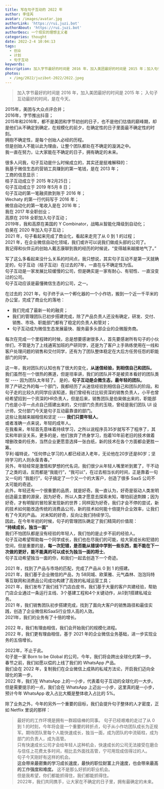 ```yaml
---
title: 写在句子互动的 2022 年
author: 李佳芮
avatar: /images/avatar.jpg
authorLink: 'https://rui.juzi.bot'
authorAbout: 'https://rui.juzi.bot'
authorDesc: 一个现实的理想主义者
categories: thought
date: 2022-2-4 10:04:13
tags:
  - 创业
  - 计划
  - 句子互动
keywords:
description: 加入字节最好的时间是 2016 年，加入美团最好的时间是 2015 年；加入句子互动最好的时间，是在今天。
photos:
  - /img/2022/juzibot-2022/2022.jpeg
---
```

> 加入字节最好的时间是 2016 年，加入美团最好的时间是 2015 年；
> 入句子互动最好的时间，是在今天。

2015年，美团与大众点评合并；  
2016年，字节推出抖音；  
2015年和2016年，都不是美团和字节初创的日子，也不是他们估值的巅峰期，却是他们从不确定到确定，在规模化的前夕，在确定性的日子里面最不确定性的时刻。  
拥抱不确定性，是每个创始人必经的历程。  
但是创始人不能以此为理由，让整个团队都处在不确定的漩涡之中。  
我一直在努力，让大家能在不确定的日子，拥有确定的未来。  

很多人问我，句子互动是什么时候成立的，其实还是挺难解释的：  
我基于微信生态的营销工具赚到的第一笔钱，是在 2013 年；  
工商的信息显示：  
桔子互动成立于 2015 年2月25日；  
句子互动成立于 2019 年5月 8 日；  
句子互动的第一笔融资款到账于 2016 年；  
Wechaty 的第一行代码写于 2016 年；  
微信自动化的第一笔收入是在 2016 年；  
我在 2017 年全职创业；  
高原在 2018 全职加入句子互动；  
2019年，我和高原在美国的 Y Combinator，战略从智能化降级到自动化；  
伯昊在 2020 年加入句子互动；  
2021 年，句子看起来完成了商业化，看起来走完了从 0 到 1 的过程；  
2021 年，在企业微信自动化领域，我们或许可以说我们做成头部的公司了。  
我记得和伙伴云的创始人戴志康聊到我的经历的时候说，“变得越来越接地气了。”  

写了这么多看起来没什么关系的时间点，我只想说，其实句子互动不是第一天就确定的，句子互动（桔子互动）在过去的7年，一直在与不确定性为伍。  
句子互动是一家发展比较缓慢的公司，但是确实是一家有耐心、有韧性、一直没变过的公司。  
句子互动应该是最懂微信生态的公司，之一。  

在过去的 2021 年，句子终于从一个孵化器的一个小作坊，搬到一个近一千平米的办公室，完成了商业化的落地：

- 我们完成了最新一轮的融资；
- 我们的管理团队已初步搭建完成，除了产品负责人还没有确定，研发、交付、销售、市场、职能部门都有了稳定的负责人和管对；
- 句子互动成为微信生态发展最快、服务最多头部企业的企微服务商。

每次在完成一个里程碑的时候，总是想要感谢很多人，首先要感谢所有句子的小伙伴们，不管是为了上线通宵加班的产研同学，还是为了客户上手熟练使用在一线和客户处理问题的销售和交付同学，还有为了团队整体稳定在大后方任劳任怨的职能部门的同学。  

这一年，我对团队的认知也有了很大的变化，**从迷信经验，到相信自己和团队**。  
我们虽然在一个很热的赛道，但是坦率讲，我们的团队并不是被资本看好的团队类型 ---- 因为团队太年轻了。
是的，**句子互动是企微生态，最年轻的团队**。  
除了产研之外的每一个部门，我都经历了从迷信经验到相信自己和团队的阶段。和句子走的比较久的同学应该知道，我们曾经有过比较资深的销售负责人，小平也曾经希望招到一个资深的HR负责人，但是后来，销售团队是伯昊做出来的，职能部门也是小平一点点自己搭建出来的，交付部门负责的玉晓，曾经是我们团队 UI 设计师，交付部门今天是句子互动最靠谱的部门。  
这些让我越来越相信和坚定 ----  **我们只要年轻人**。  
或者准确一点来说，年轻的成年人。  
在我看来，年轻首先意味着持续学习，之所以说程序员35岁就写不了程序了，其实和年龄没关系，更多的是，他们放弃了终身学习，抱着10年前老旧的技术做着增删改查的任务，当然企业更愿意选择一张白纸，新的技术在各个方面都会更胜一筹。  
亨利·福特说，“任何停止学习的人都已经进入老年，无论他在20岁还是80岁；坚持学习的人则永葆青春。”  
另外，年轻经常是激情和梦想的代名词，我们很少从年轻人嘴里听到累了，干不动了之类的话，反而都是“我能行”，“我可以”，在过去相当长的时间，正是靠着一句又一句的 “我能行”，句子搞定了一个又一个的大客户，创造了很多 SaaS 公司不太可能的奇迹。  
此外，年轻还有一个很重要的品质，就是好奇。我一直认为，好奇是驱动人类发明创造最主要的源泉，因为好奇，所以人类才愿意去探索未知，哪怕前途荆棘；因为好奇，才有明智的冒险家发现新的世界；同样因为好奇，我们才会不停的尝试，新的技术如何能改造传统的消费品公司，新的技术如何能十倍提升企业效率，让我们有了今天的产品。
对未知的好奇，反向让我们持续学习。  
因此，在今年年初的时候，句子的管理团队确定了我们精简的价值观：  
__**“持续成长，独当一面”**__  
我们不怕团队都是没有经验的年轻人，我们怕的是止步不前的经验人。  
句子互动希望帮助每一个同学成长，我们也在尽我们的可能，给大家成长和犯错的空间，但是重要的是，**每一次犯错，是否能从错误中学到一些东西，能不能在下一次做的更好，能不能真的可以成长为独当一面的将士**。  
句子互动希望独当一面的你，和我们一起去创造下一个奇迹。  

2021 年，找到了产品与市场的匹配，完成了产品从 0 到 1 的搭建。  
2021 年，我们基于企业微信的产品，为 58同城、欧莱雅、元气森林、泡泡玛特等互联网和消费品公司成功构建了高效的私域运营工具；  
2021 年，我们发布了我们线下门店白皮书，我们基于大量的客户共建经验，帮助门店企业通过一条运行主线、3个基建工程和4个关键动作，从0到1搭建私域业务。  
2021 年，我们销售团队初步搭建完成，找到了面向大客户的销售路径和最佳实践，创造了企业微信和SaaS行业惊人高的人效。  
2021年，我们的业务有了十倍的增长。  

2022 年，我们有理由相信，我们会开始我们的规模化进程。  
2022 年，我们更有理由相信，基于 2021 年的企业微信业务基础，进一步实现业务的五倍增长。  

2022年，不止于此。  
句子是一家 Born to be Global 的公司，今年，我们将会跨出全球化的第一步。  
春节之前，我们如愿以偿的上线了我们的 WhatsApp 产品。  
我们会在 2022 年，复制我们在企业微信上成熟的私域方法论，开启我们迈向全球化的第一步。  
2022 年，我们在 WhatsApp 上的一小步，代表着句子互动的全球化的一大步。  
但是需要提示的一点，我们会在 WhatsApp 上迈出一小步，这里真的是一小步，预计今年 WhatsApp 收入占比大概是整体收入占比的 5%。  

除了业务之外，今年的另外一个重要的目标，我们会提升句子整体的人才密度，正如 Netflix 里说的那样：  
> 最好的的工作环境是拥有一群超级棒的同事。
句子已经艰难的走过了从 0 到 1 的时刻，今年将会是一个重要的转折点，句子从小作坊团队成长为正规军。期待团队里每个人能快速成长，独当一面，成为团队的中流砥柱，成为部门的负责人，成为高管。  
只有快速成长公司才会给年轻人这种机会，快速成长的公司无法接受在磨合与信任上花费太多时间，相比去外面找高管，宁可用现成信得过的人。  
句子今天刚好有这样的机会。  
**这会带来最密集的学习成长速度，最快的职位财富上升速度，也会带来最高的工作强度和难度。**
这不是那么好抓的职业机会。  
但是我希望，你们都能抓得住，我们都能抓得住。  
2022年，我们共同携手，让大家在不确定的日子里，拥有最确定的未来。  
